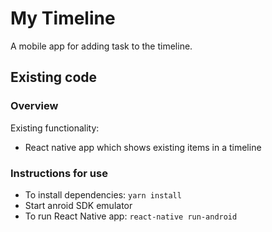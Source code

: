 # My Timeline

A mobile app for adding task to the timeline. 

## Existing code

### Overview

Existing functionality:
- React native app which shows existing items in a timeline

### Instructions for use

- To install dependencies: `yarn install`
- Start anroid SDK emulator
- To run React Native app: `react-native run-android`
